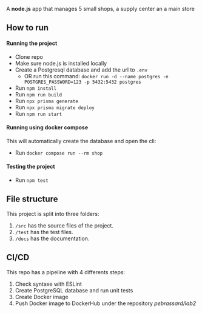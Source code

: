 A **node.js** app that manages 5 small shops, a supply center an a main store

## How to run

#### Running the project
- Clone repo
- Make sure node.js is installed locally
- Create a Postgresql database and add the url to `.env`
    - OR run this command: `docker run -d --name postgres -e POSTGRES_PASSWORD=123 -p 5432:5432 postgres`
- Run `npm install`
- Run `npm run build`
- Run `npx prisma generate`
- Run `npx prisma migrate deploy`
- Run `npm run start`

#### Running using docker compose
This will automatically create the database and open the cli:
- Run `docker compose run --rm shop`

#### Testing the project
- Run `npm test`

## File structure
This project is split into three folders:

1. `/src` has the source files of the project.
2. `/test` has the test files.
3. `/docs` has the documentation.

## CI/CD
This repo has a pipeline with 4 differents steps:

1. Check syntaxe with ESLint
2. Create PostgreSQL database and run unit tests
3. Create Docker image
4. Push Docker image to DockerHub under the repository *pebrassard/lab2*
